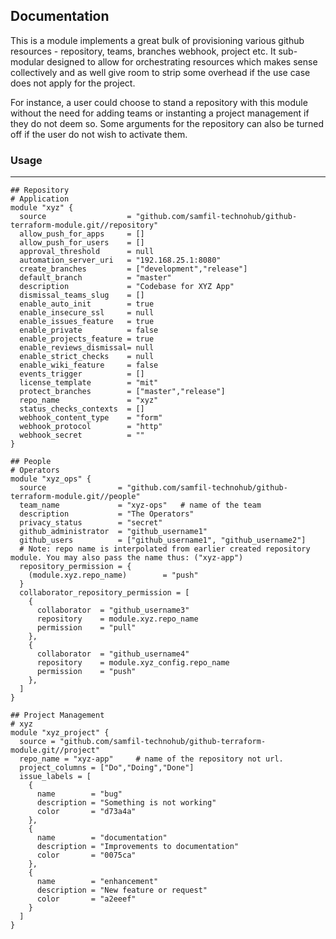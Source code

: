 ## Documentation

This is a module implements a great bulk of provisioning various github resources - repository, teams, branches webhook, project etc. It sub-modular designed to allow for orchestrating resources which makes sense collectively and as well give room to strip some overhead if the use case does not apply for the project.

For instance, a user could choose to stand a repository with this module without the need for adding teams or instanting a project management if they do not deem so. Some arguments for the repository can also be turned off if the user do not wish to activate them.

### **Usage**
---
```hcl
## Repository
# Application
module "xyz" {
  source                  = "github.com/samfil-technohub/github-terraform-module.git//repository"
  allow_push_for_apps     = []
  allow_push_for_users    = []
  approval_threshold      = null
  automation_server_uri   = "192.168.25.1:8080"
  create_branches         = ["development","release"]
  default_branch          = "master"
  description             = "Codebase for XYZ App"
  dismissal_teams_slug    = []
  enable_auto_init        = true
  enable_insecure_ssl     = null
  enable_issues_feature   = true
  enable_private          = false
  enable_projects_feature = true
  enable_reviews_dismissal= null
  enable_strict_checks    = null
  enable_wiki_feature     = false
  events_trigger          = []
  license_template        = "mit"
  protect_branches        = ["master","release"]
  repo_name               = "xyz"
  status_checks_contexts  = []
  webhook_content_type    = "form"
  webhook_protocol        = "http"
  webhook_secret          = ""
}

## People
# Operators
module "xyz_ops" {
  source                = "github.com/samfil-technohub/github-terraform-module.git//people"
  team_name             = "xyz-ops"   # name of the team
  description           = "The Operators"
  privacy_status        = "secret"
  github_administrator  = "github_username1"
  github_users          = ["github_username1", "github_username2"]
  # Note: repo name is interpolated from earlier created repository module. You may also pass the name thus: ("xyz-app")
  repository_permission = {
    (module.xyz.repo_name)        = "push"
  }
  collaborator_repository_permission = [
    {
      collaborator  = "github_username3"
      repository  	= module.xyz.repo_name
      permission    = "pull"
    },
    {
      collaborator  = "github_username4"
      repository  	= module.xyz_config.repo_name
      permission    = "push"
    },
  ]
}

## Project Management
# xyz
module "xyz_project" {
  source = "github.com/samfil-technohub/github-terraform-module.git//project"
  repo_name = "xyz-app"     # name of the repository not url.
  project_columns = ["Do","Doing","Done"]
  issue_labels = [
    {
      name        = "bug"
      description = "Something is not working"
      color       = "d73a4a"
    },
    {
      name        = "documentation"
      description = "Improvements to documentation"
      color       = "0075ca"
    },
    {
      name        = "enhancement"
      description = "New feature or request"
      color       = "a2eeef"
    }
  ]
}
```